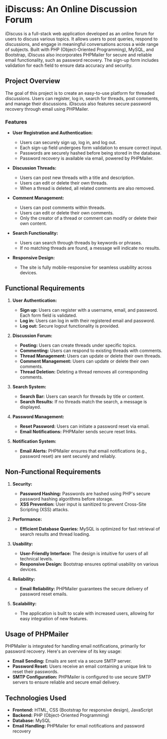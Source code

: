 # iDiscuss: An Online Discussion Forum

iDiscuss is a full-stack web application developed as an online forum for users to discuss various topics. It allows users to post queries, respond to discussions, and engage in meaningful conversations across a wide range of subjects. Built with PHP (Object-Oriented Programming), MySQL, and Bootstrap, iDiscuss also incorporates PHPMailer for secure and reliable email functionality, such as password recovery. The sign-up form includes validation for each field to ensure data accuracy and security.

## Project Overview

The goal of this project is to create an easy-to-use platform for threaded discussions. Users can register, log in, search for threads, post comments, and manage their discussions. iDiscuss also features secure password recovery through email using PHPMailer.

### Features

- **User Registration and Authentication:** 
  - Users can securely sign up, log in, and log out.
  - Each sign-up field undergoes form validation to ensure correct input.
  - Passwords are securely hashed before being stored in the database.
  - Password recovery is available via email, powered by PHPMailer.

- **Discussion Threads:**
  - Users can post new threads with a title and description.
  - Users can edit or delete their own threads.
  - When a thread is deleted, all related comments are also removed.
  
- **Comment Management:**
  - Users can post comments within threads.
  - Users can edit or delete their own comments.
  - Only the creator of a thread or comment can modify or delete their own content.

- **Search Functionality:**
  - Users can search through threads by keywords or phrases.
  - If no matching threads are found, a message will indicate no results.

- **Responsive Design:**
  - The site is fully mobile-responsive for seamless usability across devices.

## Functional Requirements

1. **User Authentication:**
   - **Sign up:** Users can register with a username, email, and password. Each form field is validated.
   - **Log in:** Users can log in with their registered email and password.
   - **Log out:** Secure logout functionality is provided.

2. **Discussion Forum:**
   - **Posting:** Users can create threads under specific topics.
   - **Commenting:** Users can respond to existing threads with comments.
   - **Thread Management:** Users can update or delete their own threads.
   - **Comment Management:** Users can update or delete their own comments.
   - **Thread Deletion:** Deleting a thread removes all corresponding comments.

3. **Search System:**
   - **Search Bar:** Users can search for threads by title or content.
   - **Search Results:** If no threads match the search, a message is displayed.

4. **Password Management:**
   - **Reset Password:** Users can initiate a password reset via email.
   - **Email Notifications:** PHPMailer sends secure reset links.

5. **Notification System:**
   - **Email Alerts:** PHPMailer ensures that email notifications (e.g., password reset) are sent securely and reliably.

## Non-Functional Requirements

1. **Security:**
   - **Password Hashing:** Passwords are hashed using PHP's secure password hashing algorithms before storage.
   - **XSS Prevention:** User input is sanitized to prevent Cross-Site Scripting (XSS) attacks.

2. **Performance:**
   - **Efficient Database Queries:** MySQL is optimized for fast retrieval of search results and thread loading.

3. **Usability:**
   - **User-Friendly Interface:** The design is intuitive for users of all technical levels.
   - **Responsive Design:** Bootstrap ensures optimal usability on various devices.

4. **Reliability:**
   - **Email Reliability:** PHPMailer guarantees the secure delivery of password reset emails.

5. **Scalability:**
   - The application is built to scale with increased users, allowing for easy integration of new features.

## Usage of PHPMailer

PHPMailer is integrated for handling email notifications, primarily for password recovery. Here's an overview of its key usage:

- **Email Sending:** Emails are sent via a secure SMTP server.
- **Password Reset:** Users receive an email containing a unique link to reset their passwords.
- **SMTP Configuration:** PHPMailer is configured to use secure SMTP servers to ensure reliable and secure email delivery.

## Technologies Used

- **Frontend:** HTML, CSS (Bootstrap for responsive design), JavaScript
- **Backend:** PHP (Object-Oriented Programming)
- **Database:** MySQL
- **Email Handling:** PHPMailer for email notifications and password recovery
